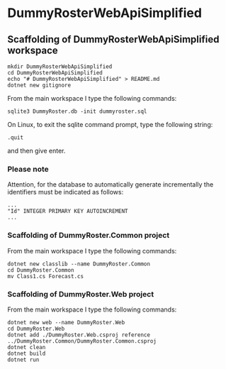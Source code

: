 # DummyRosterWebApiSimplified

## Scaffolding of DummyRosterWebApiSimplified workspace

```shell
mkdir DummyRosterWebApiSimplified
cd DummyRosterWebApiSimplified
echo "# DummyRosterWebApiSimplified" > README.md
dotnet new gitignore
```

From the main workspace I type the following commands:

```shell
sqlite3 DummyRoster.db -init dummyroster.sql
```

On Linux, to exit the sqlite command prompt, type the following string:

```text
.quit
```

and then give enter.

### Please note

Attention, for the database to automatically generate incrementally the identifiers must be indicated as follows:

```text
...
"Id" INTEGER PRIMARY KEY AUTOINCREMENT
...
```

### Scaffolding of DummyRoster.Common project

From the main workspace I type the following commands:

```shell
dotnet new classlib --name DummyRoster.Common
cd DummyRoster.Common
mv Class1.cs Forecast.cs
```

### Scaffolding of DummyRoster.Web project

From the main workspace I type the following commands:

```shell
dotnet new web --name DummyRoster.Web
cd DummyRoster.Web
dotnet add ./DummyRoster.Web.csproj reference ../DummyRoster.Common/DummyRoster.Common.csproj
dotnet clean
dotnet build
dotnet run
```
